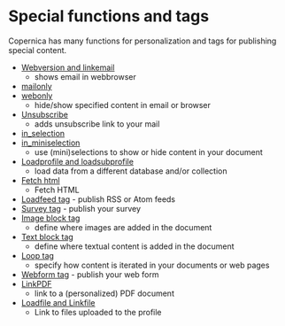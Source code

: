 # Special functions and tags

Copernica has many functions for personalization and tags for publishing
special content.

-   [Webversion and
    linkemail](./personalization-functions-linkemail.md)
    - shows email in webbrowser
-   [mailonly](./personalization-functions-mailonly.md)
-   [webonly](./personalization-functions-webonly.md)
    - hide/show specified content in email or browser
-   [Unsubscribe](./the-unsubscribe-function.md)
    - adds unsubscribe link to your mail
-   [in_selection](./personalization-functions-in_selection)
-   [in_miniselection](./personalization-functions-in_miniselection.md)
    - use (mini)selections to show or hide content in your document
-   [Loadprofile and
    loadsubprofile](./loadprofile-and-loadsubprofile.md)
    - load data from a different database and/or collection
-   [Fetch html](././personalization-functions-fetch.md)
    - Fetch HTML
-   [Loadfeed
    tag](././personalization-functions-loadfeed.md) -
    publish RSS or Atom feeds
-   [Survey tag](././personalization-functions-survey.md) -
    publish your survey
-   [Image block
    tag](./the-image-function-for-adding-images-to-your-document.md)
    - define where images are added in the document
-   [Text block
    tag](./the-text-function-for-adding-textual-content-to-your-document.md)
    - define where textual content is added in the document
-   [Loop
    tag](./the-loop-function-to-iterate-content-in-your-email.md)
    - specify how content is iterated in your documents or web pages
-   [Webform
    tag](./personalization-functions-webform.md) -
    publish your web form
-   [LinkPDF](./personalization-functions-linkpdf.md)
    - link to a (personalized) PDF document
-   [Loadfile and
    Linkfile](./the-loadfile-and-linkfile-functions.md)
    - Link to files uploaded to the profile

